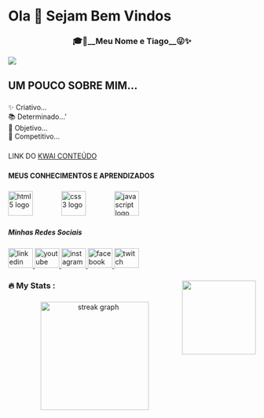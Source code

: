 <h1 align="left">Ola 👋 Sejam Bem Vindos</h1>

###

<h3 align="center">🎓👾__Meu Nome e Tiago__😜✨</h3>

  <img src="https://visitor-badge.laobi.icu/badge?page_id=tonnyclash"  />

###


<h2 align="left">UM POUCO SOBRE MIM...</h2>

###

<p align="left">✨ Criativo...<br>📚 Determinado...'<br>🎯 Objetivo...<br>🎲 Competitivo...</p>

###

###
LINK DO [KWAI CONTEÚDO]( 
 https://k.kwai.com/u/@TechWizard/tcmC6k4L)

###
          
  <h4 align="left">MEUS CONHECIMENTOS E APRENDIZADOS</h4>

###

<div align="left">
  <img src="https://cdn.jsdelivr.net/gh/devicons/devicon/icons/html5/html5-original.svg" height="50" alt="html5 logo"  />
  <img width="50" />
  <img src="https://cdn.jsdelivr.net/gh/devicons/devicon/icons/css3/css3-original.svg" height="50" alt="css3 logo"  />
  <img width="50" />
  <img src="https://cdn.jsdelivr.net/gh/devicons/devicon/icons/javascript/javascript-original.svg" height="50" alt="javascript logo"  />
</div>


###

 <h5 align="left">Minhas Redes Sociais</h5>

###

<div align="left">
  <a href="https://www.linkedin.com/me?trk=p_mwlite_feed-secondary_nav" target="_blank">
    <img src="https://raw.githubusercontent.com/maurodesouza/profile-readme-generator/master/src/assets/icons/social/linkedin/default.svg" width="50" height="40" alt="linkedin logo"  />
  </a>

  <a href="https://youtube.com/@tonny_clash?feature=shared" target="_blank">
    <img src="https://raw.githubusercontent.com/maurodesouza/profile-readme-generator/master/src/assets/icons/social/youtube/default.svg" width="50" height="40" alt="youtube logo"  />
  </a>

  <a href="https://www.instagram.com/tech_wizard_coder?igsh=MXFkZWJ6cmFhMW4xbQ==" target="_blank">
    <img src="https://raw.githubusercontent.com/maurodesouza/profile-readme-generator/master/src/assets/icons/social/instagram/default.svg" width="50" height="40" alt="instagram logo"  />
  </a>

  <a href="https://www.facebook.com/share/1MZHKXqwhMgyx7ME/" target="_blank">
    <img src="https://raw.githubusercontent.com/maurodesouza/profile-readme-generator/master/src/assets/icons/social/facebook/default.svg" width="50" height="40" alt="facebook logo"  />
  </a>

  <a href="https://www.twitch.tv/tonnyclash" target="_blank">
    <img src="https://raw.githubusercontent.com/maurodesouza/profile-readme-generator/master/src/assets/icons/social/twitch/default.svg" width="50" height="40" alt="twitch logo"  />
  </a>

###

<img align="right" height="150" src="https://i.imgflip.com/65efzo.gif"  />
</div>

###


<h3 align="left">🔥   My Stats :</h3>

###

<div align="center">
  <img src="https://streak-stats.demolab.com?user=tonnyclash&locale=en&mode=daily&theme=dark&hide_border=false&border_radius=5&order=3" height="220" alt="streak graph"  />
</div>

###
